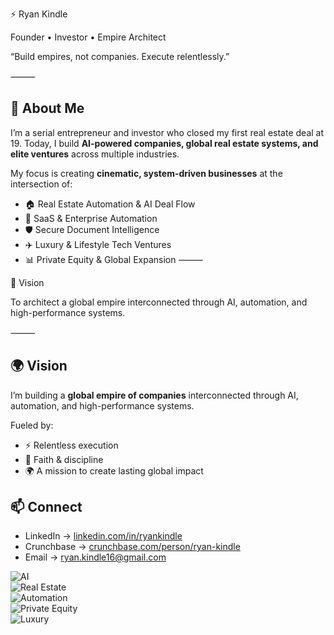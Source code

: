 ⚡ Ryan Kindle

Founder • Investor • Empire Architect

“Build empires, not companies. Execute relentlessly.”

⸻

## 🚀 About Me  
I’m a serial entrepreneur and investor who closed my first real estate deal at 19. Today, I build **AI-powered companies, global real estate systems, and elite ventures** across multiple industries.  

My focus is creating **cinematic, system-driven businesses** at the intersection of:  
- 🏠 Real Estate Automation & AI Deal Flow  
- 🤖 SaaS & Enterprise Automation  
- 🛡️ Secure Document Intelligence  
- ✈️ Luxury & Lifestyle Tech Ventures  
- 📊 Private Equity & Global Expansion
⸻

🧭 Vision

To architect a global empire interconnected through AI, automation, and high-performance systems.

⸻
## 🌍 Vision  
I’m building a **global empire of companies** interconnected through AI, automation, and high-performance systems.  

Fueled by:  
- ⚡ Relentless execution  
- 🙏 Faith & discipline  
- 🌍 A mission to create lasting global impact

## 📫 Connect  
- LinkedIn → [linkedin.com/in/ryankindle](#)  
- Crunchbase → [crunchbase.com/person/ryan-kindle](#)  
- Email → ryan.kindle16@gmail.com

![AI](https://img.shields.io/badge/AI-Empire-blueviolet)  
![Real Estate](https://img.shields.io/badge/Real%20Estate-Global-green)  
![Automation](https://img.shields.io/badge/Automation-Precision-orange)  
![Private Equity](https://img.shields.io/badge/Private%20Equity-Ascendrix-gold)  
![Luxury](https://img.shields.io/badge/Luxury-Biluxr-black)

